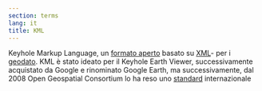 ```yaml
---
section: terms
lang: it
title: KML
---
```


Keyhole Markup Language, un [formato aperto](../open-format/) basato su [XML](../xml/)- per i [geodato](../geodata/). KML è stato ideato per il Keyhole Earth Viewer, successivamente acquistato da Google e rinominato Google Earth, ma successivamente, dal 2008 Open Geospatial Consortium lo ha reso uno [standard](../standard/) internazionale 

